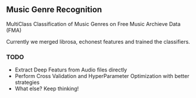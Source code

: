 ## Music Genre Recognition

MultiClass Classification of Music Genres on Free Music Archieve Data (FMA)

Currently we merged librosa, echonest features and trained the classifiers.

### TODO

* Extract Deep Featurs from Audio files directly
* Perform Cross Validation and HyperParameter Optimization with better strategies
* What else? Keep thinking!
